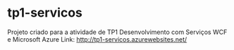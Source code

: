 # tp1-servicos
Projeto criado para a atividade de TP1 Desenvolvimento com Serviços WCF e Microsoft Azure
Link: http://tp1-servicos.azurewebsites.net/
